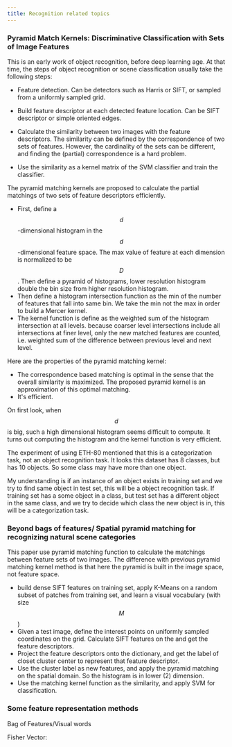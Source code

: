 ```yaml
---
title: Recognition related topics
---
```

<script type="text/javascript" async
  src="https://cdn.mathjax.org/mathjax/latest/MathJax.js?config=TeX-MML-AM_CHTML">
</script>
### Pyramid Match Kernels: Discriminative Classification with Sets of Image Features

This is an early work of object recognition, before deep learning age. At that time, the steps of object recognition or scene classification usually take the following steps:

- Feature detection. Can be detectors such as Harris or SIFT, or sampled from a uniformly sampled grid.

- Build feature descriptor at each detected feature location. Can be SIFT descriptor or simple oriented edges.

- Calculate the similarity between two images with the feature descriptors. The similarity can be defined by the correspondence of two sets of features. However, the cardinality of the sets can be different, and finding the (partial) correspondence is a hard problem.

- Use the similarity as a kernel matrix of the SVM classifier and train the classifier.

The pyramid matching kernels are proposed to calculate the partial matchings of two sets of feature descriptors efficiently.

- First, define a $$d$$-dimensional histogram in the $$d$$-dimensional feature space. The max value of feature at each dimension is normalized to be $$D$$. Then define a pyramid of histograms, lower resolution histogram double the bin size from higher resolution histogram.
- Then define a histogram intersection function as the min of the number of features that fall into same bin. We take the min not the max in order to build a Mercer kernel.
- The kernel function is define as the weighted sum of the histogram intersection at all levels. because coarser level intersections include all intersections at finer level, only the new matched features are counted, i.e. weighted sum of the difference between previous level and next level.

Here are the properties of the pyramid matching kernel:
- The correspondence based matching is optimal in the sense that the overall similarity is maximized. The proposed pyramid kernel is an approximation of this optimal matching.
- It's efficient.

On first look, when $$d$$ is big, such a high dimensional histogram seems difficult to compute. It turns out computing the histogram and the kernel function is very efficient.

The experiment of using ETH-80 mentioned that this is a categorization task, not an object recognition task. It looks this dataset has 8 classes, but has 10 objects. So some class may have more than one object.

  My understanding is if an instance of an object exists in training set and we try to find same object in test set, this will be a object recognition task. If training set has a some object in a class, but test set has a different object in the same class, and we try to decide which class the new object is in, this will be a categorization task.

### Beyond bags of features/ Spatial pyramid matching for recognizing natural scene categories

This paper use pyramid matching function to calculate the matchings between feature sets of two images. The difference with previous pyramid matching kernel method is that here the pyramid is built in the image space, not feature space.

- build dense SIFT features on training set, apply K-Means on a random subset of patches from training set, and learn a visual vocabulary (with size $$M$$)
- Given a test image, define the interest points on uniformly sampled coordinates on the grid. Calculate SIFT features on the and get the feature descriptors.
- Project the feature descriptors onto the dictionary, and get the label of closet cluster center to represent that feature descriptor.
- Use the cluster label as new features, and apply the pyramid matching on the spatial domain. So the histogram is in lower (2) dimension.
- Use the matching kernel function as the similarity, and apply SVM for classification.

### Some feature representation methods

Bag of Features/Visual words

Fisher Vector:
